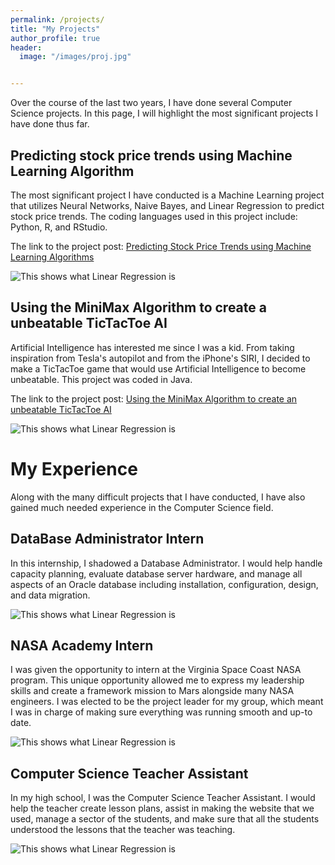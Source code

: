 ```yaml
---
permalink: /projects/
title: "My Projects"
author_profile: true
header:
  image: "/images/proj.jpg"


---
```

Over the course of the last two years, I have done several Computer Science projects. In this page, I will highlight the most significant projects I have done thus far.

## Predicting stock price trends using Machine Learning Algorithm
The most significant project I have conducted is a Machine Learning project that utilizes Neural Networks, Naive Bayes, and Linear Regression to predict stock price trends. The coding languages used in this project include: Python, R, and RStudio.

The link to the project post: [Predicting Stock Price Trends using Machine Learning Algorithms](https://karanvir01.github.io/stocks/)

<img src="{{ site.url }}{{ site.baseurl }}/images/stock.jpeg" alt="This shows what Linear Regression is">

## Using the MiniMax Algorithm to create a unbeatable TicTacToe AI

Artificial Intelligence has interested me since I was a kid. From taking inspiration from Tesla's autopilot and from the iPhone's SIRI, I decided to make a TicTacToe game that would use Artificial Intelligence to become unbeatable. This project was coded in Java.

The link to the project post: [Using the MiniMax Algorithm to create an unbeatable TicTacToe AI](https://karanvir01.github.io/tic/)

<img src="{{ site.url }}{{ site.baseurl }}/images/toe.png" alt="This shows what Linear Regression is">

# My Experience

Along with the many difficult projects that I have conducted, I have also gained much needed experience in the Computer Science field.

## DataBase Administrator Intern

In this internship, I shadowed a Database Administrator. I would help handle capacity planning, evaluate database server hardware, and manage all aspects of an Oracle database including installation, configuration, design, and data migration.

<img src="{{ site.url }}{{ site.baseurl }}/images/dba.jpg" alt="This shows what Linear Regression is">

## NASA Academy Intern

I was given the opportunity to intern at the Virginia Space Coast NASA program. This unique opportunity allowed me to express my leadership skills and create a framework mission to Mars alongside many NASA engineers. I was elected to be the project leader for my group, which meant I was in charge of making sure everything was running smooth and up-to date.

<img src="{{ site.url }}{{ site.baseurl }}/images/rocket.jpeg" alt="This shows what Linear Regression is">


## Computer Science Teacher Assistant

In my high school, I was the Computer Science Teacher Assistant. I would help the teacher create lesson plans, assist in making the website that we used, manage a sector of the students, and make sure that all the students understood the lessons that the teacher was teaching.

<img src="{{ site.url }}{{ site.baseurl }}/images/assist.jpg" alt="This shows what Linear Regression is">
